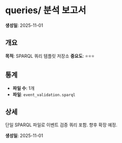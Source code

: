 # queries/ 분석 보고서

**생성일**: 2025-11-01

## 개요
**목적**: SPARQL 쿼리 템플릿 저장소
**중요도**: ⭐⭐⭐

## 통계
- **파일 수**: 1개
- **파일**: `event_validation.sparql`

## 상세
단일 SPARQL 파일로 이벤트 검증 쿼리 포함. 향후 확장 예정.

**생성일**: 2025-11-01

